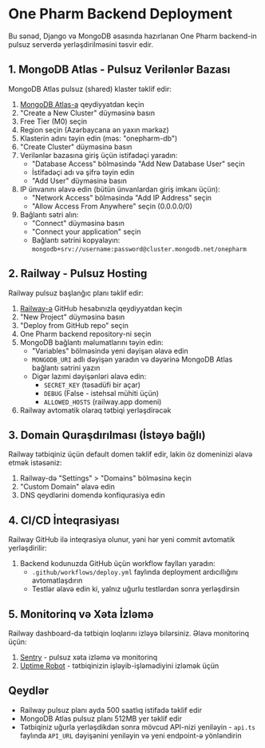 # One Pharm Backend Deployment

Bu sənəd, Django və MongoDB əsasında hazırlanan One Pharm backend-in pulsuz serverdə yerləşdirilməsini təsvir edir.

## 1. MongoDB Atlas - Pulsuz Verilənlər Bazası

MongoDB Atlas pulsuz (shared) klaster təklif edir:

1. [MongoDB Atlas-a](https://www.mongodb.com/cloud/atlas) qeydiyyatdan keçin
2. "Create a New Cluster" düyməsinə basın
3. Free Tier (M0) seçin
4. Region seçin (Azərbaycana ən yaxın mərkəz)
5. Klasterin adını təyin edin (məs: "onepharm-db")
6. "Create Cluster" düyməsinə basın
7. Verilənlər bazasına giriş üçün istifadəçi yaradın:
   - "Database Access" bölməsində "Add New Database User" seçin
   - İstifadəçi adı və şifrə təyin edin
   - "Add User" düyməsinə basın
8. IP ünvanını əlavə edin (bütün ünvanlardan giriş imkanı üçün):
   - "Network Access" bölməsində "Add IP Address" seçin  
   - "Allow Access From Anywhere" seçin (0.0.0.0/0)
9. Bağlantı sətri alın:
   - "Connect" düyməsinə basın
   - "Connect your application" seçin
   - Bağlantı sətrini kopyalayın: `mongodb+srv://username:password@cluster.mongodb.net/onepharm`

## 2. Railway - Pulsuz Hosting

Railway pulsuz başlanğıc planı təklif edir:

1. [Railway-ə](https://railway.app/) GitHub hesabınızla qeydiyyatdan keçin
2. "New Project" düyməsinə basın
3. "Deploy from GitHub repo" seçin
4. One Pharm backend repository-ni seçin
5. MongoDB bağlantı məlumatlarını təyin edin:
   - "Variables" bölməsində yeni dəyişən əlavə edin
   - `MONGODB_URI` adlı dəyişən yaradın və dəyərinə MongoDB Atlas bağlantı sətrini yazın
   - Digər lazımi dəyişənləri əlavə edin:
     - `SECRET_KEY` (təsadüfi bir açar)
     - `DEBUG` (False - istehsal mühiti üçün)
     - `ALLOWED_HOSTS` (railway.app domeni)
6. Railway avtomatik olaraq tətbiqi yerləşdirəcək

## 3. Domain Quraşdırılması (İstəyə bağlı)

Railway tətbiqiniz üçün default domen təklif edir, lakin öz domeninizi əlavə etmək istəsəniz:

1. Railway-də "Settings" > "Domains" bölməsinə keçin
2. "Custom Domain" əlavə edin
3. DNS qeydlərini domendə konfiqurasiya edin

## 4. CI/CD İnteqrasiyası

Railway GitHub ilə inteqrasiya olunur, yəni hər yeni commit avtomatik yerləşdirilir:

1. Backend kodunuzda GitHub üçün workflow faylları yaradın:
   - `.github/workflows/deploy.yml` faylında deployment ardıcıllığını avtomatlaşdırın
   - Testlər əlavə edin ki, yalnız uğurlu testlərdən sonra yerləşdirsin

## 5. Monitorinq və Xəta İzləmə

Railway dashboard-da tətbiqin loqlarını izləyə bilərsiniz. Əlavə monitorinq üçün:

1. [Sentry](https://sentry.io) - pulsuz xəta izləmə və monitorinq
2. [Uptime Robot](https://uptimerobot.com) - tətbiqinizin işləyib-işləmədiyini izləmək üçün

## Qeydlər

- Railway pulsuz planı ayda 500 saatlıq istifadə təklif edir
- MongoDB Atlas pulsuz planı 512MB yer təklif edir
- Tətbiqiniz uğurla yerləşdikdən sonra mövcud API-nizi yeniləyin - `api.ts` faylında `API_URL` dəyişənini yeniləyin və yeni endpoint-ə yönləndirin 